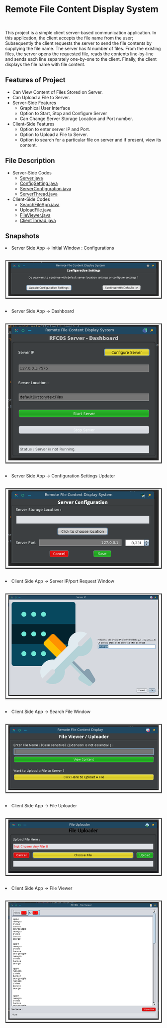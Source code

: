 <html>
<body>
<h1> Remote File Content Display System</h1><br><p>
This project is a simple client server-based communication application.
In this application, the client accepts the file name from the user;
Subsequently the client requests the server to send the file contents by
supplying the file name. The server has N number of files. From the
existing files, the server opens the requested file, reads the contents
line-by-line and sends each line separately one-by-one to the client.
Finally, the client displays the file name with file content.</p>
<h2>Features of Project </h2>
<ul>
<li> Can View Content of Files Stored on Server.
<li> Can Upload a File to Server.
<li> Server-Side Features
<ul>
<li> Graphical User Interface
<li> Option to Start, Stop and Configure Server
<li> Can Change Server Storage Location and Port number.
</ul>
<li> Client-Side Features
<ul>
<li> Option to enter server IP and Port.
<li> Option to Upload a File to Server.
<li> Option to search for a particular file on server and if present, view its content.
</ul>
</ul>
<h2> File Description </h2>
<ul>
<li>Server-Side Codes 
<ul>
<li><a href="https://github.com/priyanshu-lanjewar/Remote-File-Content-Display-System/blob/master/src/Server.java">Server.java</a>
<li><a href="https://github.com/priyanshu-lanjewar/Remote-File-Content-Display-System/blob/master/src/ConfigSetting.java">ConfigSetting.java</a>
<li><a href="https://github.com/priyanshu-lanjewar/Remote-File-Content-Display-System/blob/master/src/ServerConfiguration.java">ServerConfiguration.java</a>
<li><a href="https://github.com/priyanshu-lanjewar/Remote-File-Content-Display-System/blob/master/src/ServerThread.java">ServerThread.java</a>
</ul>
<li>Client-Side Codes 
<ul>
<li><a href="https://github.com/priyanshu-lanjewar/Remote-File-Content-Display-System/blob/master/src/SearchFileApp.java">SearchFileApp.java</a> 
<li><a href="https://github.com/priyanshu-lanjewar/Remote-File-Content-Display-System/blob/master/src/UploadFIle.java">UploadFile.java</a>
<li><a href="https://github.com/priyanshu-lanjewar/Remote-File-Content-Display-System/blob/master/src/FileViewer.java">FileViewer.java</a>
<li><a href="https://github.com/priyanshu-lanjewar/Remote-File-Content-Display-System/blob/master/src/ClientThread.java">ClientThread.java</a>
</ul>
</ul>
  <h2>Snapshots</h2>
  <li> Server Side App -> Initial Window : Configurations <br><br>
    <table border=2><td><img src = "https://github.com/priyanshu-lanjewar/Remote-File-Content-Display-System/blob/master/ScreenShots/Configuration%20Que%20first%20Screen.png"/></td></table><br>
      <li> Server Side App -> Dashboard <br><br>
   <table border=2><td><img src = "https://github.com/priyanshu-lanjewar/Remote-File-Content-Display-System/blob/master/ScreenShots/defaultConfServerBlank.png"/></td></table><br>
    <li> Server Side App -> Configuration Settings Updater <br><br>
   <table border=2><td><img src = "https://github.com/priyanshu-lanjewar/Remote-File-Content-Display-System/blob/master/ScreenShots/ChangeServerSetting.png"/></td></table><br>
      <li> Client Side App -> Server IP/port Request Window <br><br>
   <table border=2><td><img src = "https://github.com/priyanshu-lanjewar/Remote-File-Content-Display-System/blob/master/ScreenShots/ClientSideIpofServer.png"/></td></table><br>
        <li> Client Side App -> Search File Window <br><br>
   <table border=2><td><img src = "https://github.com/priyanshu-lanjewar/Remote-File-Content-Display-System/blob/master/ScreenShots/FileViewerDashboard.png"/></td></table><br>
          <li> Client Side App -> File Uploader <br><br>
   <table border=2><td><img src = "https://github.com/priyanshu-lanjewar/Remote-File-Content-Display-System/blob/master/ScreenShots/Uploader.png"/></td></table><br>
            <li> Client Side App -> File Viewer <br><br>
   <table border=2><td><img src = "https://github.com/priyanshu-lanjewar/Remote-File-Content-Display-System/blob/master/ScreenShots/fileF2Viewer.png"/></td></table><br>
</body>
</html>
